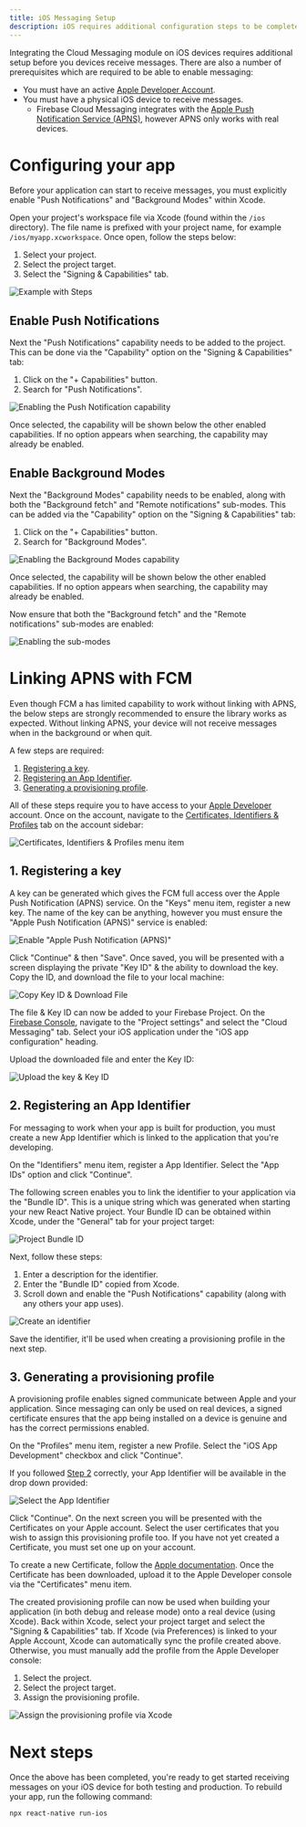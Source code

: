 ```yaml
---
title: iOS Messaging Setup
description: iOS requires additional configuration steps to be completed before you can receive messages.
---
```


Integrating the Cloud Messaging module on iOS devices requires additional setup before you devices receive messages.
There are also a number of prerequisites which are required to be able to enable messaging:

- You must have an active [Apple Developer Account](https://developer.apple.com/membercenter/index.action).
- You must have a physical iOS device to receive messages.
  - Firebase Cloud Messaging integrates with the [Apple Push Notification Service (APNS)](https://developer.apple.com/notifications/),
    however APNS only works with real devices.

# Configuring your app

Before your application can start to receive messages, you must explicitly enable "Push Notifications" and "Background Modes"
within Xcode.

Open your project's workspace file via Xcode (found within the `/ios` directory). The file name is prefixed with your project name,
for example `/ios/myapp.xcworkspace`. Once open, follow the steps below:

1. Select your project.
2. Select the project target.
3. Select the "Signing & Capabilities" tab.

![Example with Steps](https://images.prismic.io/invertase/c954c8ed-a6bf-42f3-9b1d-c9eac937f9ec_xcode-signing-tab.png?auto=format)

## Enable Push Notifications

Next the "Push Notifications" capability needs to be added to the project. This can be done via the "Capability" option on the
"Signing & Capabilities" tab:

1. Click on the "+ Capabilities" button.
2. Search for "Push Notifications".

![Enabling the Push Notification capability](https://images.prismic.io/invertase/d682a40c-07ab-4fce-90a7-fb4278643323_xcode-enable-push-notification.png?auto=format)

Once selected, the capability will be shown below the other enabled capabilities. If no option appears when searching, the
capability may already be enabled.

## Enable Background Modes

Next the "Background Modes" capability needs to be enabled, along with both the "Background fetch" and "Remote notifications" sub-modes.
This can be added via the "Capability" option on the "Signing & Capabilities" tab:

1. Click on the "+ Capabilities" button.
2. Search for "Background Modes".

![Enabling the Background Modes capability](https://images.prismic.io/invertase/517e18ad-37a7-4f44-a89e-c5947ea3742e_xcode-enable-background-modes-capability.png?auto=compress,format)

Once selected, the capability will be shown below the other enabled capabilities. If no option appears when searching, the
capability may already be enabled.

Now ensure that both the "Background fetch" and the "Remote notifications" sub-modes are enabled:

![Enabling the sub-modes](https://images.prismic.io/invertase/3a618574-dd9f-4478-9f39-9834d142b2e5_xcode-background-modes-check.gif?auto=compress,format)

# Linking APNS with FCM

Even though FCM a has limited capability to work without linking with APNS, the below steps are strongly recommended
to ensure the library works as expected. Without linking APNS, your device will not receive messages when in the background
or when quit.

A few steps are required:

1. [Registering a key](#1-registering-a-key).
2. [Registering an App Identifier](#2-registering-an-app-identifier).
3. [Generating a provisioning profile](#3-generating-a-provisioning-profile).

All of these steps require you to have access to your [Apple Developer](https://developer.apple.com/membercenter/index.action) account.
Once on the account, navigate to the [Certificates, Identifiers & Profiles](https://developer.apple.com/account/resources/certificates/list)
tab on the account sidebar:

![Certificates, Identifiers & Profiles menu item](https://images.prismic.io/invertase/c0a795c8-ebca-41c3-9a8d-23f09deb625f_apple-dev-tab.png?auto=format)

## 1. Registering a key

A key can be generated which gives the FCM full access over the Apple Push Notification (APNS) service. On the "Keys" menu item,
register a new key. The name of the key can be anything, however you must ensure the "Apple Push Notification (APNS)" service
is enabled:

![Enable "Apple Push Notification (APNS)"](https://images.prismic.io/invertase/01fefe19-132f-4b88-8c17-9dc40357e4ce_apple-key.png?auto=format)

Click "Continue" & then "Save". Once saved, you will be presented with a screen displaying the private "Key ID" & the ability
to download the key. Copy the ID, and download the file to your local machine:

![Copy Key ID & Download File](https://images.prismic.io/invertase/2c7f194c-10a9-4011-8f80-78b8fc521af8_app-key-final.png?auto=format)

The file & Key ID can now be added to your Firebase Project. On the [Firebase Console](https://console.firebase.google.com/project/_/settings/cloudmessaging),
navigate to the "Project settings" and select the "Cloud Messaging" tab. Select your iOS application under the "iOS app configuration" heading.

Upload the downloaded file and enter the Key ID:

![Upload the key & Key ID](https://images.prismic.io/invertase/7539b8ec-c310-40dd-91e5-69f19009786f_apple-fcm-upload-key.gif?auto=format)

## 2. Registering an App Identifier

For messaging to work when your app is built for production, you must create a new App Identifier which is linked to the
application that you're developing.

On the "Identifiers" menu item, register a App Identifier. Select the "App IDs" option and click "Continue".

The following screen enables you to link the identifier to your application via the "Bundle ID". This is a unique string
which was generated when starting your new React Native project. Your Bundle ID can be obtained within Xcode, under the
"General" tab for your project target:

![Project Bundle ID](https://images.prismic.io/invertase/7108ff7f-ce94-4452-851d-fa5dde668a9a_xcode-bundle-id.png?auto=compress,format)

Next, follow these steps:

1. Enter a description for the identifier.
2. Enter the "Bundle ID" copied from Xcode.
3. Scroll down and enable the "Push Notifications" capability (along with any others your app uses).

![Create an identifier](https://images.prismic.io/invertase/0e711691-ccd2-43ab-9c0c-7696b6790153_apple-identifier.gif?auto=format)

Save the identifier, it'll be used when creating a provisioning profile in the next step.

## 3. Generating a provisioning profile

A provisioning profile enables signed communicate between Apple and your application. Since messaging can only be used on
real devices, a signed certificate ensures that the app being installed on a device is genuine and has the correct
permissions enabled.

On the "Profiles" menu item, register a new Profile. Select the "iOS App Development" checkbox and click "Continue".

If you followed [Step 2](#2-registering-an-app-identifier) correctly, your App Identifier will be available in the drop down
provided:

![Select the App Identifier](https://images.prismic.io/invertase/9fd060fa-4afa-4dfe-8eaa-4b1156cdd912_apple-select-app-id.png?auto=format)

Click "Continue". On the next screen you will be presented with the Certificates on your Apple account. Select the user
certificates that you wish to assign this provisioning profile too. If you have not yet created a Certificate, you must set
one up on your account.

To create a new Certificate, follow the [Apple documentation](https://help.apple.com/developer-account/#/devbfa00fef7). Once
the Certificate has been downloaded, upload it to the Apple Developer console via the "Certificates" menu item.

The created provisioning profile can now be used when building your application (in both debug and release mode) onto a
real device (using Xcode). Back within Xcode, select your project target and select the "Signing & Capabilities" tab.
If Xcode (via Preferences) is linked to your Apple Account, Xcode can automatically sync the profile created above. Otherwise,
you must manually add the profile from the Apple Developer console:

1. Select the project.
2. Select the project target.
3. Assign the provisioning profile.

![Assign the provisioning profile via Xcode](https://images.prismic.io/invertase/50349f49-19a0-45f4-b899-e6bc3015c509_xcode-assign-profile.png?auto=format)

# Next steps

Once the above has been completed, you're ready to get started receiving messages on your iOS device for both
testing and production. To rebuild your app, run the following command:

```bash
npx react-native run-ios
```
